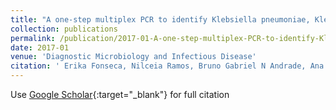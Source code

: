 ```yaml
---
title: "A one-step multiplex PCR to identify Klebsiella pneumoniae, Klebsiella variicola, and Klebsiella quasipneumoniae in the clinical routine."
collection: publications
permalink: /publication/2017-01-A-one-step-multiplex-PCR-to-identify-Klebsiella-pneumoniae,-Klebsiella-variicola,-and-Klebsiella-quasipneumoniae-in-the-clinical-routine
date: 2017-01
venue: 'Diagnostic Microbiology and Infectious Disease'
citation: ' Erika Fonseca, Nilceia Ramos, Bruno Gabriel N Andrade, Ana Carolina P Vicente, &quot;A one-step multiplex PCR to identify Klebsiella pneumoniae, Klebsiella variicola, and Klebsiella quasipneumoniae in the clinical routine..&quot; Diagnostic Microbiology and Infectious Disease, 2017.'
---
```

Use [Google Scholar](https://scholar.google.com/scholar?hl=pt-BR&as_sdt=0%2C5&q=A+one-step+multiplex+PCR+to+identify+Klebsiella+pneumoniae%2C+Klebsiella+variicola%2C+and+Klebsiella+quasipneumoniae+in+the+clinical+routine&btnG=){:target="_blank"} for full citation 
